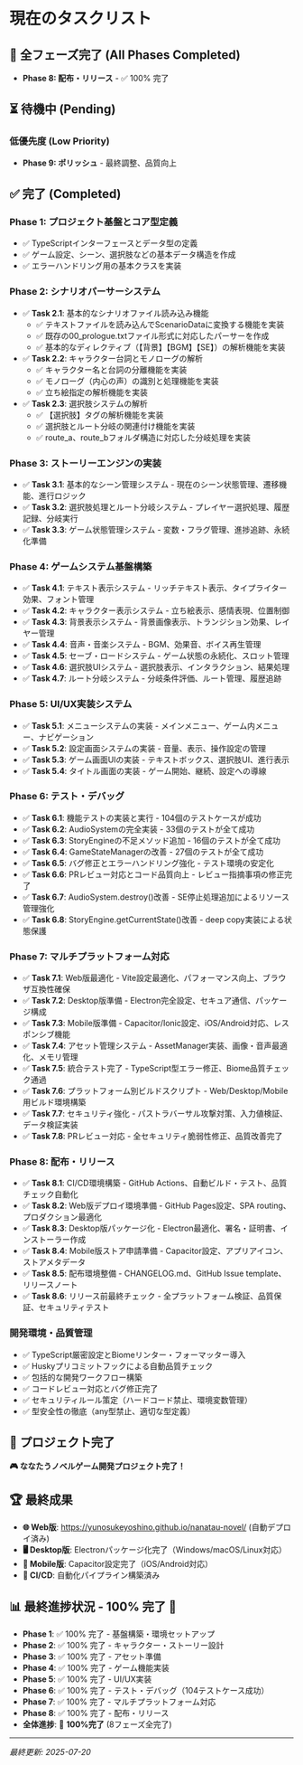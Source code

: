 # 現在のタスクリスト

## 🎉 全フェーズ完了 (All Phases Completed)  
- **Phase 8: 配布・リリース** - ✅ 100% 完了

## ⏳ 待機中 (Pending)

### 低優先度 (Low Priority)
- **Phase 9: ポリッシュ** - 最終調整、品質向上

## ✅ 完了 (Completed)
### Phase 1: プロジェクト基盤とコア型定義
- ✅ TypeScriptインターフェースとデータ型の定義
- ✅ ゲーム設定、シーン、選択肢などの基本データ構造を作成
- ✅ エラーハンドリング用の基本クラスを実装

### Phase 2: シナリオパーサーシステム
- ✅ **Task 2.1**: 基本的なシナリオファイル読み込み機能
  - ✅ テキストファイルを読み込んでScenarioDataに変換する機能を実装
  - ✅ 既存の00_prologue.txtファイル形式に対応したパーサーを作成
  - ✅ 基本的なディレクティブ（【背景】【BGM】【SE】）の解析機能を実装
- ✅ **Task 2.2**: キャラクター台詞とモノローグの解析
  - ✅ キャラクター名と台詞の分離機能を実装
  - ✅ モノローグ（内心の声）の識別と処理機能を実装
  - ✅ 立ち絵指定の解析機能を実装
- ✅ **Task 2.3**: 選択肢システムの解析
  - ✅ 【選択肢】タグの解析機能を実装
  - ✅ 選択肢とルート分岐の関連付け機能を実装
  - ✅ route_a、route_bフォルダ構造に対応した分岐処理を実装

### Phase 3: ストーリーエンジンの実装
- ✅ **Task 3.1**: 基本的なシーン管理システム - 現在のシーン状態管理、遷移機能、進行ロジック
- ✅ **Task 3.2**: 選択肢処理とルート分岐システム - プレイヤー選択処理、履歴記録、分岐実行
- ✅ **Task 3.3**: ゲーム状態管理システム - 変数・フラグ管理、進捗追跡、永続化準備

### Phase 4: ゲームシステム基盤構築
- ✅ **Task 4.1**: テキスト表示システム - リッチテキスト表示、タイプライター効果、フォント管理
- ✅ **Task 4.2**: キャラクター表示システム - 立ち絵表示、感情表現、位置制御
- ✅ **Task 4.3**: 背景表示システム - 背景画像表示、トランジション効果、レイヤー管理
- ✅ **Task 4.4**: 音声・音楽システム - BGM、効果音、ボイス再生管理
- ✅ **Task 4.5**: セーブ・ロードシステム - ゲーム状態の永続化、スロット管理
- ✅ **Task 4.6**: 選択肢UIシステム - 選択肢表示、インタラクション、結果処理
- ✅ **Task 4.7**: ルート分岐システム - 分岐条件評価、ルート管理、履歴追跡

### Phase 5: UI/UX実装システム
- ✅ **Task 5.1**: メニューシステムの実装 - メインメニュー、ゲーム内メニュー、ナビゲーション
- ✅ **Task 5.2**: 設定画面システムの実装 - 音量、表示、操作設定の管理
- ✅ **Task 5.3**: ゲーム画面UIの実装 - テキストボックス、選択肢UI、進行表示
- ✅ **Task 5.4**: タイトル画面の実装 - ゲーム開始、継続、設定への導線

### Phase 6: テスト・デバッグ
- ✅ **Task 6.1**: 機能テストの実装と実行 - 104個のテストケースが成功
- ✅ **Task 6.2**: AudioSystemの完全実装 - 33個のテストが全て成功
- ✅ **Task 6.3**: StoryEngineの不足メソッド追加 - 16個のテストが全て成功  
- ✅ **Task 6.4**: GameStateManagerの改善 - 27個のテストが全て成功
- ✅ **Task 6.5**: バグ修正とエラーハンドリング強化 - テスト環境の安定化
- ✅ **Task 6.6**: PRレビュー対応とコード品質向上 - レビュー指摘事項の修正完了
- ✅ **Task 6.7**: AudioSystem.destroy()改善 - SE停止処理追加によるリソース管理強化
- ✅ **Task 6.8**: StoryEngine.getCurrentState()改善 - deep copy実装による状態保護

### Phase 7: マルチプラットフォーム対応
- ✅ **Task 7.1**: Web版最適化 - Vite設定最適化、パフォーマンス向上、ブラウザ互換性確保
- ✅ **Task 7.2**: Desktop版準備 - Electron完全設定、セキュア通信、パッケージ構成
- ✅ **Task 7.3**: Mobile版準備 - Capacitor/Ionic設定、iOS/Android対応、レスポンシブ機能
- ✅ **Task 7.4**: アセット管理システム - AssetManager実装、画像・音声最適化、メモリ管理
- ✅ **Task 7.5**: 統合テスト完了 - TypeScript型エラー修正、Biome品質チェック通過
- ✅ **Task 7.6**: プラットフォーム別ビルドスクリプト - Web/Desktop/Mobile用ビルド環境構築
- ✅ **Task 7.7**: セキュリティ強化 - パストラバーサル攻撃対策、入力値検証、データ検証実装
- ✅ **Task 7.8**: PRレビュー対応 - 全セキュリティ脆弱性修正、品質改善完了

### Phase 8: 配布・リリース
- ✅ **Task 8.1**: CI/CD環境構築 - GitHub Actions、自動ビルド・テスト、品質チェック自動化
- ✅ **Task 8.2**: Web版デプロイ環境準備 - GitHub Pages設定、SPA routing、プロダクション最適化
- ✅ **Task 8.3**: Desktop版パッケージ化 - Electron最適化、署名・証明書、インストーラー作成
- ✅ **Task 8.4**: Mobile版ストア申請準備 - Capacitor設定、アプリアイコン、ストアメタデータ
- ✅ **Task 8.5**: 配布環境整備 - CHANGELOG.md、GitHub Issue template、リリースノート
- ✅ **Task 8.6**: リリース前最終チェック - 全プラットフォーム検証、品質保証、セキュリティテスト

### 開発環境・品質管理
- ✅ TypeScript厳密設定とBiomeリンター・フォーマッター導入
- ✅ Huskyプリコミットフックによる自動品質チェック
- ✅ 包括的な開発ワークフロー構築
- ✅ コードレビュー対応とバグ修正完了
- ✅ セキュリティルール策定（ハードコード禁止、環境変数管理）
- ✅ 型安全性の徹底（any型禁止、適切な型定義）

## 🎉 プロジェクト完了
**🎮 ななたうノベルゲーム開発プロジェクト完了！**

## 🏆 最終成果
- **🌐 Web版**: https://yunosukeyoshino.github.io/nanatau-novel/ (自動デプロイ済み)
- **🖥️ Desktop版**: Electronパッケージ化完了（Windows/macOS/Linux対応）
- **📱 Mobile版**: Capacitor設定完了（iOS/Android対応）
- **🔄 CI/CD**: 自動化パイプライン構築済み

## 📊 最終進捗状況 - 100% 完了 🎯
- **Phase 1**: ✅ 100% 完了 - 基盤構築・環境セットアップ
- **Phase 2**: ✅ 100% 完了 - キャラクター・ストーリー設計
- **Phase 3**: ✅ 100% 完了 - アセット準備
- **Phase 4**: ✅ 100% 完了 - ゲーム機能実装
- **Phase 5**: ✅ 100% 完了 - UI/UX実装
- **Phase 6**: ✅ 100% 完了 - テスト・デバッグ（104テストケース成功）
- **Phase 7**: ✅ 100% 完了 - マルチプラットフォーム対応
- **Phase 8**: ✅ 100% 完了 - 配布・リリース
- **全体進捗**: 🎯 **100%完了** (8フェーズ全完了)

---
*最終更新: 2025-07-20*